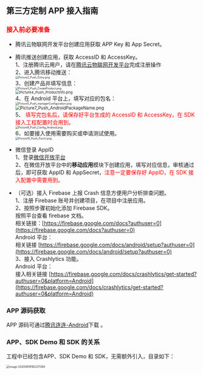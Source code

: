 ## 第三方定制 APP 接入指南

### <font color=red>接入前必要准备</font>    

* 腾讯云物联网开发平台创建应用获取 APP Key 和 App Secret。   
*  腾讯推送创建应用，获取 AccessID 和 AccessKey。   
    1、注册腾讯云用户，请在[腾讯云物联网开发平台](https://cloud.tencent.com)完成注册操作   
    2、进入腾讯移动推送：   
    <img src="IMG/Picture2_Push_Entry.png" alt="Picture2_Push_Entry.png" style="zoom: 50%;" />   
    3、创建产品并填写信息：   
    <img src="IMG/Picture3_Push_CreateProduct.png" alt="Picture3_Push_CreateProduct.png" style="zoom: 50%;" />   
    <img src="IMG/Picture4_Push_ProductInfo.png" alt="Picture4_Push_ProductInfo.png" style="zoom:67%;" />   
    4、在 Android 平台上，填写对应的包名：   
    <img src="IMG/Picture5_Push_managerConfiguration.png" alt="Picture5_Push_managerConfiguration.png" style="zoom: 50%;" />   
    <img src="IMG/Picture7_Push_AndroidPackageName.png" alt="Picture7_Push_AndroidPackageName.png" style="zoom:80%;" />   
    5、 <font color=red>填写完包名后，请保存好平台生成的 AccessID 和 AccessKey，在 SDK 接入工程配置时会用到。</font>   
    <img src="IMG/Picture9_Push_Config_Android.png" alt="Picture9_Push_Config_Android.png" style="zoom:50%;" />   
     6、如要接入使用需要购买或申请测试使用。   
     <img src="IMG/Picture10_Push_Purch.png" alt="Picture10_Push_Purch.png" style="zoom:50%;" />   
    
*   微信登录 AppID   
    1、登录[微信开放平台](https://open.weixin.qq.com/)   
    2、在微信开放平台中的**移动应用**模块下创建应用，填写对应信息，审核通过后，即可获取 AppID 和 AppSecret，<font color=red>注意一定要保存好 AppID，在 SDK 接入配置中需要用到。</font> 
* （可选）接入 Firebase 上报 Crash 信息方便用户分析排查问题。   
	1、注册 Firebase 账号并创建项目，在项目中注册应用。   
	2、按照步骤初始化添加 Firebase SDK。    
	   按照平台查看 firebase 文档。   
	   相关链接：[https://firebase.google.com/docs?authuser=0](https://firebase.google.com/docs?authuser=0)    
	   Android 平台：   
	   相关链接 [https://firebase.google.com/docs/android/setup?authuser=0](https://firebase.google.com/docs/android/setup?authuser=0)   
	   3、接入 Crashlytics 功能。   
	   Android 平台：   
	   接入相关链接  [https://firebase.google.com/docs/crashlytics/get-started?authuser=0&platform=Android](https://firebase.google.com/docs/crashlytics/get-started?authuser=0&platform=Android)

### APP 源码获取
APP 源码可通过[腾讯连连-Android](https://github.com/tencentyun/iot-link-android)下载 。

### APP、SDK Demo 和 SDK 的关系   
工程中已经包含APP、SDK Demo 和 SDK，无需额外引入，目录如下：

<img src="IMG/image-20200619192237384.png" alt="image-20200619192237384" style="zoom:50%;" />

